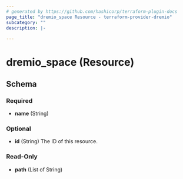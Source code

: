 ```yaml
---
# generated by https://github.com/hashicorp/terraform-plugin-docs
page_title: "dremio_space Resource - terraform-provider-dremio"
subcategory: ""
description: |-
  
---
```


# dremio_space (Resource)





<!-- schema generated by tfplugindocs -->
## Schema

### Required

- **name** (String)

### Optional

- **id** (String) The ID of this resource.

### Read-Only

- **path** (List of String)


